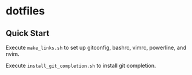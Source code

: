 # dotfiles

## Quick Start

Execute `make_links.sh` to set up gitconfig, bashrc, vimrc, powerline, and nvim.

Execute `install_git_completion.sh` to install git completion.

